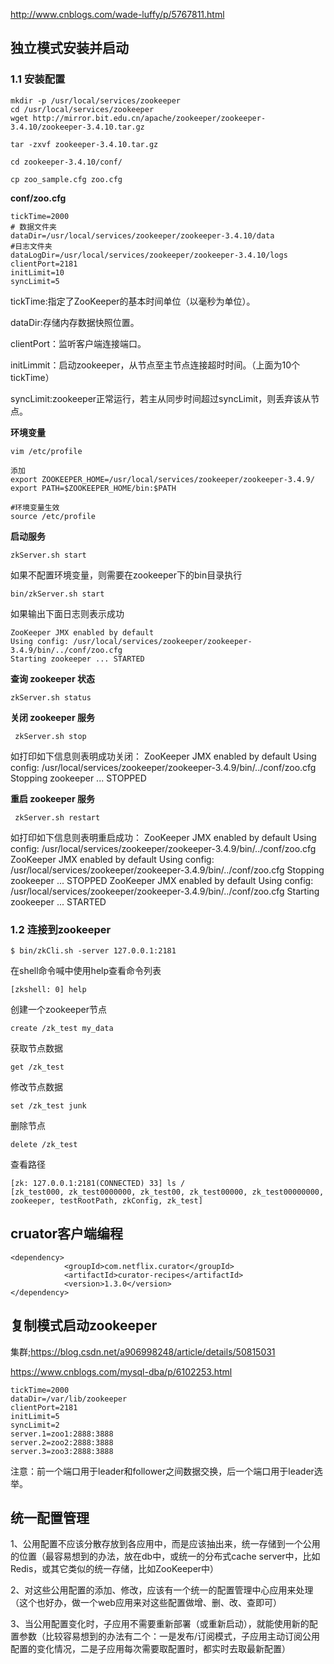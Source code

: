 http://www.cnblogs.com/wade-luffy/p/5767811.html



## 独立模式安装并启动

### **1.1 安装配置**

```
mkdir -p /usr/local/services/zookeeper
cd /usr/local/services/zookeeper
wget http://mirror.bit.edu.cn/apache/zookeeper/zookeeper-3.4.10/zookeeper-3.4.10.tar.gz

tar -zxvf zookeeper-3.4.10.tar.gz

cd zookeeper-3.4.10/conf/

cp zoo_sample.cfg zoo.cfg
```

**conf/zoo.cfg**

```
tickTime=2000
# 数据文件夹
dataDir=/usr/local/services/zookeeper/zookeeper-3.4.10/data
#日志文件夹
dataLogDir=/usr/local/services/zookeeper/zookeeper-3.4.10/logs
clientPort=2181
initLimit=10
syncLimit=5
```

tickTime:指定了ZooKeeper的基本时间单位（以毫秒为单位）。

dataDir:存储内存数据快照位置。

clientPort：监听客户端连接端口。

initLimmit：启动zookeeper，从节点至主节点连接超时时间。（上面为10个tickTime）

syncLimit:zookeeper正常运行，若主从同步时间超过syncLimit，则丢弃该从节点。

**环境变量**

```
vim /etc/profile

添加
export ZOOKEEPER_HOME=/usr/local/services/zookeeper/zookeeper-3.4.9/
export PATH=$ZOOKEEPER_HOME/bin:$PATH

#环境变量生效
source /etc/profile
```

**启动服务**

```
zkServer.sh start
```

如果不配置环境变量，则需要在zookeeper下的bin目录执行

```
bin/zkServer.sh start
```

如果输出下面日志则表示成功

```
ZooKeeper JMX enabled by default
Using config: /usr/local/services/zookeeper/zookeeper-3.4.9/bin/../conf/zoo.cfg
Starting zookeeper ... STARTED
```

**查询 zookeeper 状态**

```
zkServer.sh status
```

**关闭 zookeeper 服务**

```
 zkServer.sh stop
```

 如打印如下信息则表明成功关闭：
    ZooKeeper JMX enabled by default
    Using config: /usr/local/services/zookeeper/zookeeper-3.4.9/bin/../conf/zoo.cfg
    Stopping zookeeper ... STOPPED

**重启 zookeeper 服务**

```
 zkServer.sh restart
```

如打印如下信息则表明重启成功：
    ZooKeeper JMX enabled by default
    Using config: /usr/local/services/zookeeper/zookeeper-3.4.9/bin/../conf/zoo.cfg
    ZooKeeper JMX enabled by default
    Using config: /usr/local/services/zookeeper/zookeeper-3.4.9/bin/../conf/zoo.cfg
    Stopping zookeeper ... STOPPED
    ZooKeeper JMX enabled by default
    Using config: /usr/local/services/zookeeper/zookeeper-3.4.9/bin/../conf/zoo.cfg
    Starting zookeeper ... STARTED



### 1.2 连接到zookeeper

```
$ bin/zkCli.sh -server 127.0.0.1:2181
```

 在shell命令喊中使用help查看命令列表

```
[zkshell: 0] help
```

创建一个zookeeper节点

```
create /zk_test my_data
```

获取节点数据

```
get /zk_test
```

修改节点数据

```
set /zk_test junk
```

删除节点

```
delete /zk_test
```

查看路径

```
[zk: 127.0.0.1:2181(CONNECTED) 33] ls /
[zk_test000, zk_test0000000, zk_test00, zk_test00000, zk_test00000000, zookeeper, testRootPath, zkConfig, zk_test]
```



## cruator客户端编程

```
<dependency>
            <groupId>com.netflix.curator</groupId>
            <artifactId>curator-recipes</artifactId>
            <version>1.3.0</version>
</dependency>
```



## 复制模式启动zookeeper

集群;https://blog.csdn.net/a906998248/article/details/50815031

https://www.cnblogs.com/mysql-dba/p/6102253.html

```
tickTime=2000
dataDir=/var/lib/zookeeper
clientPort=2181
initLimit=5
syncLimit=2
server.1=zoo1:2888:3888
server.2=zoo2:2888:3888
server.3=zoo3:2888:3888
```

注意：前一个端口用于leader和follower之间数据交换，后一个端口用于leader选举。







## 统一配置管理

1、公用配置不应该分散存放到各应用中，而是应该抽出来，统一存储到一个公用的位置（最容易想到的办法，放在db中，或统一的分布式cache server中，比如Redis，或其它类似的统一存储，比如ZooKeeper中）

2、对这些公用配置的添加、修改，应该有一个统一的配置管理中心应用来处理（这个也好办，做一个web应用来对这些配置做增、删、改、查即可）

3、当公用配置变化时，子应用不需要重新部署（或重新启动），就能使用新的配置参数（比较容易想到的办法有二个：一是发布/订阅模式，子应用主动订阅公用配置的变化情况，二是子应用每次需要取配置时，都实时去取最新配置）